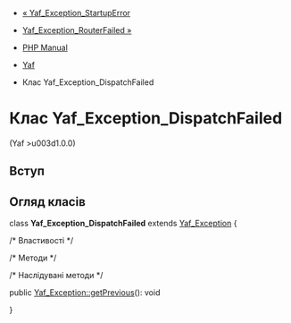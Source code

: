- [«
Yaf_Exception_StartupError](class.yaf-exception-startuperror.md)
- [Yaf_Exception_RouterFailed
»](class.yaf-exception-routerfailed.md)

- [PHP Manual](index.md)
- [Yaf](book.yaf.md)
- Клас Yaf_Exception_DispatchFailed

# Клас Yaf_Exception_DispatchFailed

(Yaf \>u003d1.0.0)

## Вступ

## Огляд класів

class **Yaf_Exception_DispatchFailed** extends
[Yaf_Exception](class.yaf-exception.md) {

/\* Властивості \*/

/\* Методи \*/

/\* Наслідувані методи \*/

public [Yaf_Exception::getPrevious](yaf-exception.getprevious.md)():
void

}

